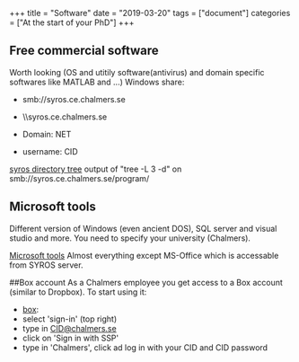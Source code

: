 +++
title =  "Software"
date  = "2019-03-20"
tags = ["document"]
categories = ["At the start of your PhD"]
+++

## Free commercial software
Worth looking (OS and utitily software(antivirus) and domain specific softwares like MATLAB and ...)
Windows share:

- smb://syros.ce.chalmers.se
- \\\\syros.ce.chalmers.se

- Domain: NET
- username: CID

[syros directory tree](syrosdirtreed3.txt) output of "tree -L 3 -d" on smb://syros.ce.chalmers.se/program/

## Microsoft tools
Different version of Windows (even ancient DOS), SQL server and visual studio and more. You need to specify your university (Chalmers).

[Microsoft tools](https://onthehub.com/microsoftimagine) Almost everything except MS-Office which is accessable from SYROS server.


##Box account
As a Chalmers employee you get access to a Box account (similar to Dropbox). 
To start using it:

- [box](https://www.box.com/en-gb/home): 
 - select 'sign-in' (top right)
 - type in CID@chalmers.se
 - click on 'Sign in with SSP' 
 - type in 'Chalmers', click ad log in with your CID and CID password
